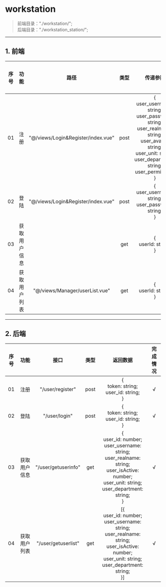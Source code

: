 # workstation
> 前端目录："./workstation/";<br>
> 后端目录："./workstation_station/";<br>
---
## 1. 前端
| 序号 | 功能 | 路径 | 类型 | 传递参数 | 完成情况 |
|:----:|:----:|:----:|:----:|:----:|:----:|
| 01 | 注册 | "@/views/Login&Register/index.vue" | post | {<br>user_username: string;<br>user_password: string;<br>user_realname: string;<br>user_avatar: string;<br>user_unit: string;<br>user_department: string;<br>user_permission;<br>} | √ |
| 02 | 登陆 | "@/views/Login&Register/index.vue" |  post | {<br>user_username: string;<br>user_password: string;<br>} | √ |
| 03 | 获取用户信息 |  | get | {<br>userId: string;<br>} | √ |
| 04 | 获取用户列表 | "@/views/Manager/userList.vue" | get | {<br>userId: string;<br>} | √ |
---
## 2. 后端
| 序号 | 功能 | 接口 | 类型 | 返回数据 | 完成情况 |
|:----:|:----:|:----:|:----:|:----:|:----:|
| 01 | 注册 | "/user/register" | post | {<br>token: string;<br>user_id: string;<br>} | √ |
| 02 | 登陆 | "/user/login" | post | {<br>token: string;<br>user_id: string;<br>} | √ |
| 03 | 获取用户信息 | "/user/getuserinfo" | get | {<br>user_id: number;<br>user_username: string;<br>user_realname: string;<br>user_isActive: number;<br>user_unit: string;<br>user_department: string;<br>} | √ |
| 04 | 获取用户列表 | "/user/getuserlist" | get | [{<br>user_id: number;<br>user_username: string;<br>user_realname: string;<br>user_isActive: number;<br>user_unit: string;<br>user_department: string;<br>}] | √ |